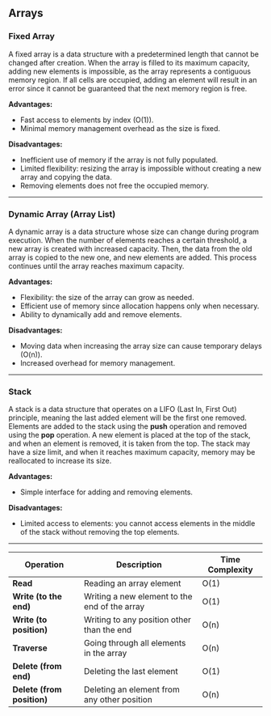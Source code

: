 
## Arrays

### Fixed Array

A fixed array is a data structure with a predetermined length that cannot be changed after creation. When the array is filled to its maximum capacity, adding new elements is impossible, as the array represents a contiguous memory region. If all cells are occupied, adding an element will result in an error since it cannot be guaranteed that the next memory region is free.

**Advantages:**
- Fast access to elements by index (O(1)).
- Minimal memory management overhead as the size is fixed.

**Disadvantages:**
- Inefficient use of memory if the array is not fully populated.
- Limited flexibility: resizing the array is impossible without creating a new array and copying the data.
- Removing elements does not free the occupied memory.

---

### Dynamic Array (Array List)

A dynamic array is a data structure whose size can change during program execution. When the number of elements reaches a certain threshold, a new array is created with increased capacity. Then, the data from the old array is copied to the new one, and new elements are added. This process continues until the array reaches maximum capacity.

**Advantages:**
- Flexibility: the size of the array can grow as needed.
- Efficient use of memory since allocation happens only when necessary.
- Ability to dynamically add and remove elements.

**Disadvantages:**
- Moving data when increasing the array size can cause temporary delays (O(n)).
- Increased overhead for memory management.

---

### Stack

A stack is a data structure that operates on a LIFO (Last In, First Out) principle, meaning the last added element will be the first one removed. Elements are added to the stack using the **push** operation and removed using the **pop** operation. A new element is placed at the top of the stack, and when an element is removed, it is taken from the top. The stack may have a size limit, and when it reaches maximum capacity, memory may be reallocated to increase its size.

**Advantages:**
- Simple interface for adding and removing elements.

**Disadvantages:**
- Limited access to elements: you cannot access elements in the middle of the stack without removing the top elements.

---

| **Operation**         | **Description**                                         | **Time Complexity** |
|-----------------------|---------------------------------------------------------|---------------------|
| **Read**              | Reading an array element                                | O(1)                |
| **Write (to the end)**| Writing a new element to the end of the array           | O(1)                |
| **Write (to position)**| Writing to any position other than the end             | O(n)                |
| **Traverse**          | Going through all elements in the array                 | O(n)                |
| **Delete (from end)** | Deleting the last element                               | O(1)                |
| **Delete (from position)**| Deleting an element from any other position         | O(n)                |
